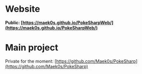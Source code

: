 # Website

<b>Public: [https://maek0s.github.io/PokeSharpWeb/](https://maek0s.github.io/PokeSharpWeb/)</b>

# Main project

Private for the moment: [https://github.com/Maek0s/PokeSharp](https://github.com/Maek0s/PokeSharp)


